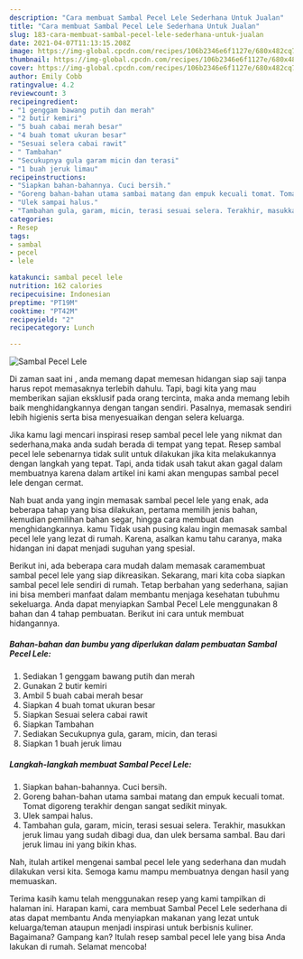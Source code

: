 ```yaml
---
description: "Cara membuat Sambal Pecel Lele Sederhana Untuk Jualan"
title: "Cara membuat Sambal Pecel Lele Sederhana Untuk Jualan"
slug: 183-cara-membuat-sambal-pecel-lele-sederhana-untuk-jualan
date: 2021-04-07T11:13:15.208Z
image: https://img-global.cpcdn.com/recipes/106b2346e6f1127e/680x482cq70/sambal-pecel-lele-foto-resep-utama.jpg
thumbnail: https://img-global.cpcdn.com/recipes/106b2346e6f1127e/680x482cq70/sambal-pecel-lele-foto-resep-utama.jpg
cover: https://img-global.cpcdn.com/recipes/106b2346e6f1127e/680x482cq70/sambal-pecel-lele-foto-resep-utama.jpg
author: Emily Cobb
ratingvalue: 4.2
reviewcount: 3
recipeingredient:
- "1 genggam bawang putih dan merah"
- "2 butir kemiri"
- "5 buah cabai merah besar"
- "4 buah tomat ukuran besar"
- "Sesuai selera cabai rawit"
- " Tambahan"
- "Secukupnya gula garam micin dan terasi"
- "1 buah jeruk limau"
recipeinstructions:
- "Siapkan bahan-bahannya. Cuci bersih."
- "Goreng bahan-bahan utama sambai matang dan empuk kecuali tomat. Tomat digoreng terakhir dengan sangat sedikit minyak."
- "Ulek sampai halus."
- "Tambahan gula, garam, micin, terasi sesuai selera. Terakhir, masukkan jeruk limau yang sudah dibagi dua, dan ulek bersama sambal. Bau dari jeruk limau ini yang bikin khas."
categories:
- Resep
tags:
- sambal
- pecel
- lele

katakunci: sambal pecel lele 
nutrition: 162 calories
recipecuisine: Indonesian
preptime: "PT19M"
cooktime: "PT42M"
recipeyield: "2"
recipecategory: Lunch

---
```



![Sambal Pecel Lele](https://img-global.cpcdn.com/recipes/106b2346e6f1127e/680x482cq70/sambal-pecel-lele-foto-resep-utama.jpg)

Di zaman  saat ini , anda memang dapat memesan hidangan siap saji tanpa harus repot memasaknya terlebih dahulu. Tapi, bagi kita yang mau memberikan sajian eksklusif pada orang tercinta, maka anda memang lebih baik menghidangkannya dengan tangan sendiri. Pasalnya, memasak sendiri lebih higienis serta bisa menyesuaikan dengan selera keluarga.

Jika kamu lagi mencari inspirasi resep sambal pecel lele yang nikmat dan sederhana,maka anda sudah berada di tempat yang tepat. Resep sambal pecel lele  sebenarnya tidak sulit untuk dilakukan jika kita melakukannya dengan langkah yang tepat. Tapi, anda tidak usah takut akan gagal dalam membuatnya 
karena dalam artikel ini kami akan mengupas sambal pecel lele dengan cermat.  



Nah buat anda yang ingin memasak sambal pecel lele yang enak, ada beberapa tahap yang bisa dilakukan, pertama memilih jenis bahan, kemudian pemilihan bahan segar, hingga cara membuat dan menghidangkannya. kamu Tidak usah pusing kalau ingin memasak sambal pecel lele yang lezat di rumah. Karena, asalkan kamu  tahu caranya, maka hidangan ini dapat menjadi suguhan yang spesial.

Berikut ini, ada beberapa cara mudah dalam memasak caramembuat sambal pecel lele yang siap dikreasikan. Sekarang, mari kita coba siapkan sambal pecel lele sendiri di rumah. Tetap berbahan yang sederhana, sajian ini bisa memberi manfaat dalam membantu menjaga kesehatan tubuhmu sekeluarga. Anda dapat menyiapkan Sambal Pecel Lele menggunakan 8 bahan dan 4 tahap pembuatan. Berikut ini cara untuk membuat hidangannya.

<!--inarticleads1-->

##### Bahan-bahan dan bumbu yang diperlukan dalam pembuatan Sambal Pecel Lele:

1. Sediakan 1 genggam bawang putih dan merah
1. Gunakan 2 butir kemiri
1. Ambil 5 buah cabai merah besar
1. Siapkan 4 buah tomat ukuran besar
1. Siapkan Sesuai selera cabai rawit
1. Siapkan  Tambahan
1. Sediakan Secukupnya gula, garam, micin, dan terasi
1. Siapkan 1 buah jeruk limau




<!--inarticleads2-->

##### Langkah-langkah membuat Sambal Pecel Lele:

1. Siapkan bahan-bahannya. Cuci bersih.
1. Goreng bahan-bahan utama sambai matang dan empuk kecuali tomat. Tomat digoreng terakhir dengan sangat sedikit minyak.
1. Ulek sampai halus.
1. Tambahan gula, garam, micin, terasi sesuai selera. Terakhir, masukkan jeruk limau yang sudah dibagi dua, dan ulek bersama sambal. Bau dari jeruk limau ini yang bikin khas.




Nah, itulah artikel mengenai  sambal pecel lele  yang sederhana dan mudah dilakukan versi kita. Semoga kamu mampu membuatnya dengan hasil yang memuaskan. 

Terima kasih kamu telah menggunakan resep yang kami tampilkan di halaman ini. Harapan kami, cara membuat  Sambal Pecel Lele sederhana di atas dapat membantu Anda menyiapkan makanan yang lezat untuk keluarga/teman ataupun menjadi inspirasi untuk berbisnis kuliner. Bagaimana? Gampang kan? Itulah resep sambal pecel lele yang bisa Anda lakukan di rumah. Selamat mencoba!

